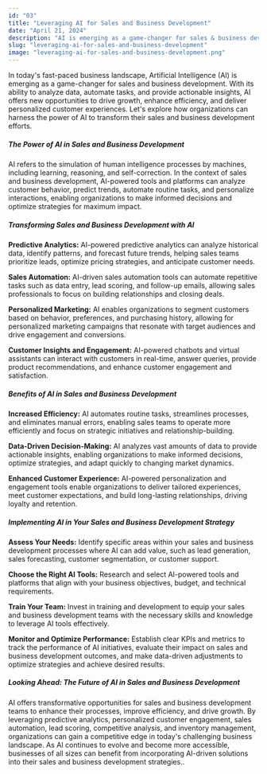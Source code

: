 ```yaml
---
id: "03"
title: "Leveraging AI for Sales and Business Development"
date: "April 21, 2024"
description: "AI is emerging as a game-changer for sales & business development"
slug: "leveraging-ai-for-sales-and-business-development"
image: "leveraging-ai-for-sales-and-business-development.png"
---
```


In today's fast-paced business landscape, Artificial Intelligence (AI) is emerging as a game-changer for sales and business development. With its ability to analyze data, automate tasks, and provide actionable insights, AI offers new opportunities to drive growth, enhance efficiency, and deliver personalized customer experiences. Let's explore how organizations can harness the power of AI to transform their sales and business development efforts.

##### The Power of AI in Sales and Business Development

AI refers to the simulation of human intelligence processes by machines, including learning, reasoning, and self-correction. In the context of sales and business development, AI-powered tools and platforms can analyze customer behavior, predict trends, automate routine tasks, and personalize interactions, enabling organizations to make informed decisions and optimize strategies for maximum impact.

##### Transforming Sales and Business Development with AI

**Predictive Analytics:** AI-powered predictive analytics can analyze historical data, identify patterns, and forecast future trends, helping sales teams prioritize leads, optimize pricing strategies, and anticipate customer needs.

**Sales Automation:** AI-driven sales automation tools can automate repetitive tasks such as data entry, lead scoring, and follow-up emails, allowing sales professionals to focus on building relationships and closing deals.

**Personalized Marketing:** AI enables organizations to segment customers based on behavior, preferences, and purchasing history, allowing for personalized marketing campaigns that resonate with target audiences and drive engagement and conversions.

**Customer Insights and Engagement:** AI-powered chatbots and virtual assistants can interact with customers in real-time, answer queries, provide product recommendations, and enhance customer engagement and satisfaction.

##### Benefits of AI in Sales and Business Development

**Increased Efficiency:** AI automates routine tasks, streamlines processes, and eliminates manual errors, enabling sales teams to operate more efficiently and focus on strategic initiatives and relationship-building.

**Data-Driven Decision-Making:** AI analyzes vast amounts of data to provide actionable insights, enabling organizations to make informed decisions, optimize strategies, and adapt quickly to changing market dynamics.

**Enhanced Customer Experience:** AI-powered personalization and engagement tools enable organizations to deliver tailored experiences, meet customer expectations, and build long-lasting relationships, driving loyalty and retention.

##### Implementing AI in Your Sales and Business Development Strategy

**Assess Your Needs:** Identify specific areas within your sales and business development processes where AI can add value, such as lead generation, sales forecasting, customer segmentation, or customer support.

**Choose the Right AI Tools:** Research and select AI-powered tools and platforms that align with your business objectives, budget, and technical requirements.

**Train Your Team:** Invest in training and development to equip your sales and business development teams with the necessary skills and knowledge to leverage AI tools effectively.

**Monitor and Optimize Performance:** Establish clear KPIs and metrics to track the performance of AI initiatives, evaluate their impact on sales and business development outcomes, and make data-driven adjustments to optimize strategies and achieve desired results.

##### Looking Ahead: The Future of AI in Sales and Business Development

AI offers transformative opportunities for sales and business development teams to enhance their processes, improve efficiency, and drive growth. By leveraging predictive analytics, personalized customer engagement, sales automation, lead scoring, competitive analysis, and inventory management, organizations can gain a competitive edge in today's challenging business landscape. As AI continues to evolve and become more accessible, businesses of all sizes can benefit from incorporating AI-driven solutions into their sales and business development strategies..